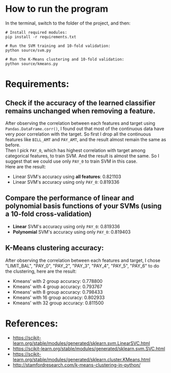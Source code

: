 
# How to run the program
In the terminal, switch to the folder of the project, and then:
``` 
# Install required modules: 
pip install -r requirements.txt

# Run the SVM training and 10-fold validation:
python source/svm.py

# Run the K-Means clustering and 10-fold validation:
python source/kmeans.py
```

# Requirements:

## Check if the accuracy of the learned classifier remains unchanged when removing a feature.
After observing the correlation between each features and target using `Pandas.DataFrame.corr()`, I found out that most of the continuous data have very poor correlation with the target. So first I drop all the continuous features like `BILL_AMT` and `PAY_AMT`, and the result almost remain the same as before.  
Then I pick `PAY_0`, which has highest correlation with target among categorical features, to train SVM. And the result is almost the same. So I suggest that we could use only `PAY_0` to train SVM in this case.  
Here are the result:
* Linear SVM's accuracy using **all features**: 0.821103
* Linear SVM's accuracy using only `PAY_0`: 0.819336

## Compare the performance of linear and polynomial basis functions of your SVMs (using a 10-fold cross-validation)
* **Linear** SVM's accuracy using only `PAY_0`: 0.819336
* **Polynomial** SVM's accuracy using only `PAY_0`: 0.819403


## K-Means clustering accuracy:
After observing the correlation between each features and target, I chose "LIMIT_BAL", "PAY_0", "PAY_2", "PAY_3", "PAY_4", "PAY_5", "PAY_6" to do the clustering, here are the result:
* Kmeans' with 2 group accuracy: 0.778800  
* Kmeans' with 4 group accuracy: 0.793767  
* Kmeans' with 8 group accuracy: 0.798433  
* Kmeans' with 16 group accuracy: 0.802933
* Kmeans' with 32 group accuracy: 0.811500  


# References:
* https://scikit-learn.org/stable/modules/generated/sklearn.svm.LinearSVC.html
* https://scikit-learn.org/stable/modules/generated/sklearn.svm.SVC.html
* https://scikit-learn.org/stable/modules/generated/sklearn.cluster.KMeans.html
* http://stamfordresearch.com/k-means-clustering-in-python/